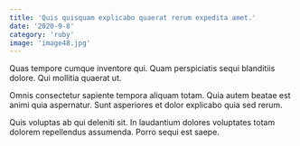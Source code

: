 ```yaml
---
title: 'Quis quisquam explicabo quaerat rerum expedita amet.'
date: '2020-9-8'
category: 'ruby'
image: 'image48.jpg'
---
```


Quas tempore cumque inventore qui. Quam perspiciatis sequi blanditiis dolore. Qui mollitia quaerat ut.
 Omnis consectetur sapiente tempora aliquam totam. Quia autem beatae est animi quia aspernatur. Sunt asperiores et dolor explicabo quia sed rerum.
 Quis voluptas ab qui deleniti sit. In laudantium dolores voluptates totam dolorem repellendus assumenda. Porro sequi est saepe.
